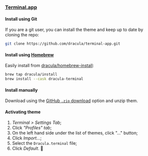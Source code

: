 ### [Terminal.app](<https://en.wikipedia.org/wiki/Terminal_(macOS)>)

#### Install using Git

If you are a git user, you can install the theme and keep up to date by cloning the repo:

```bash
git clone https://github.com/dracula/terminal-app.git
```

#### Install using [Homebrew](https://brew.sh)

Easily install from [dracula/homebrew-install](https://github.com/dracula/homebrew-install/blob/master/Casks/dracula-terminal.rb):

```bash
brew tap dracula/install
brew install --cask dracula-terminal
```

#### Install manually

Download using the [GitHub `.zip` download](https://github.com/dracula/terminal-app/archive/master.zip) option and unzip them.

#### Activating theme

1.  _Terminal > Settings Tab_;
2.  Click _"Profiles" tab_;
3.  On the left hand side under the list of themes, click "..." button;
4.  Click _Import..._;
5.  Select the `Dracula.terminal` file;
6.  Click _Default_. 💜
